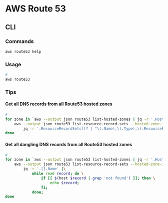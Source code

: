 # AWS Route 53

## CLI

### Commands

```sh
aws route53 help
```

### Usage

```sh
#
aws route53
```

<!--
aws route53 list-resource-record-sets --hosted-zone-id Z2LD58HEXAMPLE

aws route53 list-resource-record-sets --hosted-zone-id Z2LD58HEXAMPLE --max-items 1

aws route53 list-resource-record-sets --hosted-zone-id Z2LD58HEXAMPLE --max-items 1 --starting-token Z3M3LMPEXAMPLE

aws route53 list-resource-record-sets --hosted-zone-id Z2LD58HEXAMPLE --query "ResourceRecordSets[?Name == 'example.domain.']"
-->

### Tips

#### Get all DNS records from all Route53 hosted zones

```sh
#
for zone in `aws --output json route53 list-hosted-zones | jq -r '.HostedZones[].Id'`; do \
    aws --output json route53 list-resource-record-sets --hosted-zone-id $zone |\
        jq -r '.ResourceRecordSets[]? | "\(.Name),\(.Type),\(.ResourceRecords[]?.Value)"'; \
done
```

#### Get all dangling DNS records from all Route53 hosted zones

```sh
#
for zone in `aws --output json route53 list-hosted-zones | jq -r '.HostedZones[].Id'`; do
    aws --output json route53 list-resource-record-sets --hosted-zone-id $zone --query "ResourceRecordSets[?Type == 'CNAME']" |\
        jq -r '.[].Name' |\
            while read record; do \
                if [[ $(host $record | grep 'not found') ]]; then \
                    echo $record;
                fi;
            done;
done
```

<!--
heritage=external-dns,
external-dns/owner=prod-us-east-1,
external-dns/resource=service/monitoring/prometheus-stack-kube-prom-prometheus

heritage=external-dns,
external-dns/owner=tools-us-east-1,
external-dns/resource=ingress/monitoring/prometheus-stack-grafana
-->
